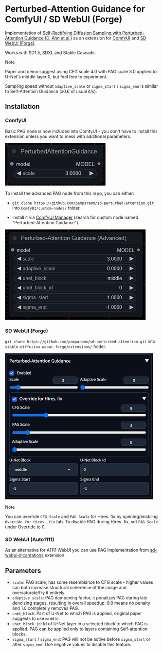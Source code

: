 # Perturbed-Attention Guidance for ComfyUI / SD WebUI (Forge)

Implementation of [Self-Rectifying Diffusion Sampling with Perturbed-Attention Guidance (D. Ahn et al.)](https://ku-cvlab.github.io/Perturbed-Attention-Guidance/) as an extension for [ComfyUI](https://github.com/comfyanonymous/ComfyUI) and [SD WebUI (Forge)](https://github.com/lllyasviel/stable-diffusion-webui-forge).

Works with SD1.5, SDXL and Stable Cascade.

> [!NOTE]
> Paper and demo suggest using CFG scale 4.0 with PAG scale 3.0 applied to U-Net's middle layer 0, but feel free to experiment.
>
> Sampling speed without `adaptive_scale` or `sigma_start` / `sigma_end` is similar to Self-Attention Guidance (x0.6 of usual it/s).

## Installation

### ComfyUI

Basic PAG node is now included into ComfyUI - you don't have to install this extension unless you want to mess with additional parameters.

![comfyui-node-basic](examples/comfyui-node-basic.png)

To install the advanced PAG node from this repo, you can either:

- `git clone https://github.com/pamparamm/sd-perturbed-attention.git` into `ComfyUI/custom-nodes/` folder.

- Install it via [ComfyUI Manager](https://github.com/ltdrdata/ComfyUI-Manager) (search for custom node named "Perturbed-Attention Guidance").

![comfyui-node-advanced](examples/comfyui-node-advanced.png)

### SD WebUI (Forge)

`git clone https://github.com/pamparamm/sd-perturbed-attention.git` into `stable-diffusion-webui-forge/extensions/` folder.

![forge-script](examples/forge-script.png)

> [!NOTE]
> You can override `CFG Scale` and `PAG Scale` for Hires. fix by opening/enabling `Override for Hires. fix` tab.
> To disable PAG during Hires. fix, set `PAG Scale` under Override to 0.

### SD WebUI (Auto1111)

As an alternative for A1111 WebUI you can use PAG implementation from [sd-webui-incantations](https://github.com/v0xie/sd-webui-incantations) extension.

## Parameters

- `scale`: PAG scale, has some resemblance to CFG scale - higher values can both increase structural coherence of the image and oversaturate/fry it entirely.
- `adaptive_scale`: PAG dampening factor, it penalizes PAG during late denoising stages, resulting in overall speedup: 0.0 means no penalty and 1.0 completely removes PAG.
- `unet_block`: Part of U-Net to which PAG is applied, original paper suggests to use `middle`.
- `unet_block_id`: Id of U-Net layer in a selected block to which PAG is applied. PAG can be applied only to layers containing Self-attention blocks.
- `sigma_start` / `sigma_end`: PAG will not be active before `sigma_start` or after `sigma_end`. Use negative values to disable this feature.
